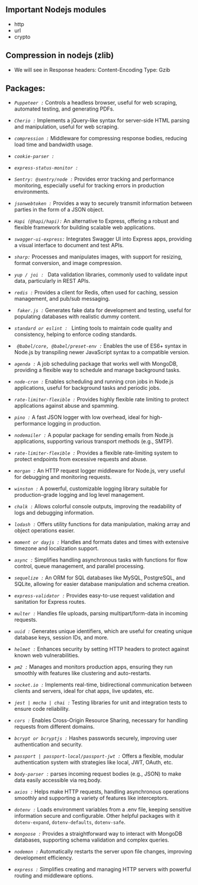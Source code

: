 
## Important Nodejs modules
- http
- url
- crypto


## Compression in nodejs (zlib)
- We will see in Response headers: Content-Encoding Type: Gzib


## Packages: 
- *`Puppeteer :`* Controls a headless browser, useful for web scraping, automated testing, and generating PDFs.

- *`Cherio :`* Implements a jQuery-like syntax for server-side HTML parsing and manipulation, useful for web scraping.

- *`compression :`* Middleware for compressing response bodies, reducing load time and bandwidth usage.

- *`cookie-parser :`* 

- *`express-status-monitor :`*

- *`Sentry: @sentry/node :`* Provides error tracking and performance monitoring, especially useful for tracking errors in production environments.

- *`jsonwebtoken :`* Provides a way to securely transmit information between parties in the form of a JSON object.

- *`Hapi (@hapi/hapi):`*  An alternative to Express, offering a robust and flexible framework for building scalable web applications.

- *`swagger-ui-express:`* Integrates Swagger UI into Express apps, providing a visual interface to document and test APIs.

- *`sharp:`* Processes and manipulates images, with support for resizing, format conversion, and image compression.

- *`yup / joi : `* Data validation libraries, commonly used to validate input data, particularly in REST APIs.

- *`redis :`*  Provides a client for Redis, often used for caching, session management, and pub/sub messaging.

- *` faker.js :`* Generates fake data for development and testing, useful for populating databases with realistic dummy content.

- *`standard or eslint : `* Linting tools to maintain code quality and consistency, helping to enforce coding standards.

- *` @babel/core, @babel/preset-env :`* Enables the use of ES6+ syntax in Node.js by transpiling newer JavaScript syntax to a compatible version.

- *` agenda : `* A job scheduling package that works well with MongoDB, providing a flexible way to schedule and manage background tasks.

- *` node-cron : `* Enables scheduling and running cron jobs in Node.js applications, useful for background tasks and periodic jobs.

- *` rate-limiter-flexible : `* Provides highly flexible rate limiting to protect applications against abuse and spamming.

- *` pino : `* A fast JSON logger with low overhead, ideal for high-performance logging in production.

- *` nodemailer : `* A popular package for sending emails from Node.js applications, supporting various transport methods (e.g., SMTP).

- *` rate-limiter-flexible : `* Provides a flexible rate-limiting system to protect endpoints from excessive requests and abuse.

- *` morgan : `* An HTTP request logger middleware for Node.js, very useful for debugging and monitoring requests.

- *` winston : `*  A powerful, customizable logging library suitable for production-grade logging and log level management.

- *` chalk : `* Allows colorful console outputs, improving the readability of logs and debugging information.

- *` lodash : `* Offers utility functions for data manipulation, making array and object operations easier.

- *` moment or dayjs : `* Handles and formats dates and times with extensive timezone and localization support.

- *` async : `* Simplifies handling asynchronous tasks with functions for flow control, queue management, and parallel processing.

- *` sequelize : `* An ORM for SQL databases like MySQL, PostgreSQL, and SQLite, allowing for easier database manipulation and schema creation.

- *` express-validator : `* Provides easy-to-use request validation and sanitation for Express routes.

- *` multer : `*  Handles file uploads, parsing multipart/form-data in incoming requests.

- *` uuid : `*  Generates unique identifiers, which are useful for creating unique database keys, session IDs, and more.

- *` helmet : `* Enhances security by setting HTTP headers to protect against known web vulnerabilities.

- *` pm2 : `* Manages and monitors production apps, ensuring they run smoothly with features like clustering and auto-restarts.

- *` socket.io : `* Implements real-time, bidirectional communication between clients and servers, ideal for chat apps, live updates, etc.

- *` jest | mocha | chai : `*  Testing libraries for unit and integration tests to ensure code reliability.

- *` cors : `* Enables Cross-Origin Resource Sharing, necessary for handling requests from different domains.

- *` bcrypt or bcryptjs : `* Hashes passwords securely, improving user authentication and security.

- *` passport | passport-local/passport-jwt : `* Offers a flexible, modular authentication system with strategies like local, JWT, OAuth, etc.

- *` body-parser : `* parses incoming request bodies (e.g., JSON) to make data easily accessible via req.body.

- *` axios : `* Helps make HTTP requests, handling asynchronous operations smoothly and supporting a variety of features like interceptors.

- *` dotenv : `* Loads environment variables from a .env file, keeping sensitive information secure and configurable. Other helpful packages with it `dotenv-expand`, `dotenv-defaults`, `dotenv-safe`.

- *` mongoose : `* Provides a straightforward way to interact with MongoDB databases, supporting schema validation and complex queries.

- *` nodemon : `* Automatically restarts the server upon file changes, improving development efficiency.

- *` express : `* Simplifies creating and managing HTTP servers with powerful routing and middleware options.